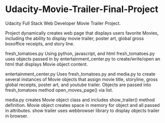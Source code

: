 # Udacity-Movie-Trailer-Final-Project
Udacity Full Stack Web Developer Movie Trailer Project.

Project dynamically creates web page that displays users favorite Movies, including the ability to display movie trailer, poster art, global gross boxoffice receipts, and story line.

fresh_tomatoes.py
Using python, javascript, and html fresh_tomatoes.py uses objects passed in by entertainment_center.py to create/write/open an html that displays Movie object content.

entertainment_center.py
Uses fresh_tomatoes.py and media.py to create several instances of Movie objects that assign movie title, storyline, gross global receipts, poster art, and youtube trailer. Objects are passed into fresh_tomatoes method open_moves_page() via list.

media.py
creates Movie object class and includes show_trailer() method definition. Movie object creates space in memory for object and all passed in attributes. show trailer uses webbrowser library to display objects trailer in browser.
